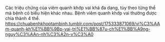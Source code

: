 Các triệu chứng của viêm quanh khớp vai khá đa dạng, tùy theo từng thể mà bệnh có biểu hiện khác nhau. Bệnh viêm quanh khớp vai thường được chia thành 4 thể.
https://chuabenhkhoptambinh.tumblr.com/post/175333871069/vi%C3%AAm-quanh-kh%E1%BB%9Bp-vai-tri%E1%BB%87u-ch%E1%BB%A9ng-nguy%C3%AAn-nh%C3%A2n-v%C3%A0

